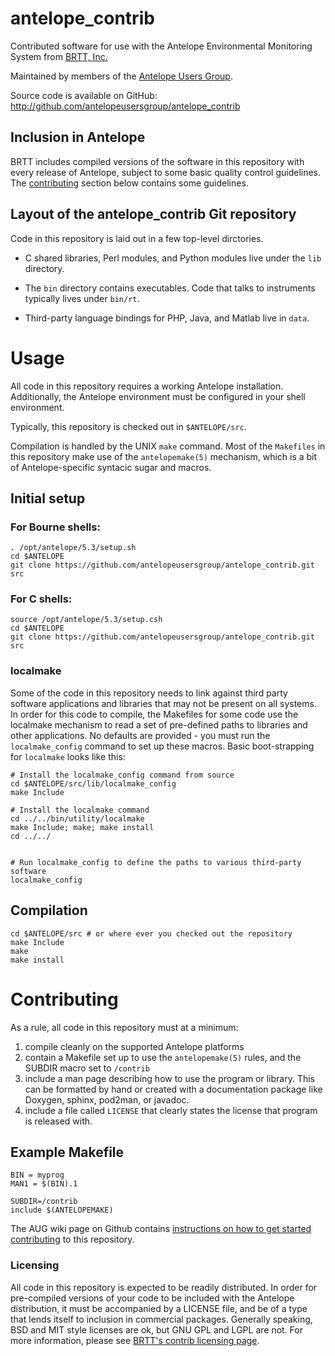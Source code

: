 antelope_contrib
================

Contributed software for use with the Antelope Environmental Monitoring
System from [BRTT, Inc.][brtt]

Maintained by members of the [Antelope Users Group][aug].

  [brtt]: http://www.brtt.com
  [aug]: http://www.antelopeusersgroup.org

Source code is available on GitHub: http://github.com/antelopeusersgroup/antelope_contrib

Inclusion in Antelope
---------------------

BRTT includes compiled versions of the software in this repository with every
release of Antelope, subject to some basic quality control guidelines. The
[contributing](#contributing) section below contains some guidelines.


Layout of the antelope\_contrib Git repository
-------------------------

Code in this repository is laid out in a few top-level dirctories.

* C shared libraries, Perl modules, and Python modules live under the `lib`
  directory.

* The `bin` directory contains executables. Code that talks to instruments
  typically lives under `bin/rt`.

* Third-party language bindings for PHP, Java, and Matlab live in `data`.

Usage
=====

All code in this repository requires a working Antelope installation.
Additionally, the Antelope environment must be configured in your shell
environment.

Typically, this repository is checked out in `$ANTELOPE/src`.

Compilation is handled by the UNIX `make` command. Most of the `Makefiles` in
this repository make use of the `antelopemake(5)` mechanism, which is a bit of
Antelope-specific syntacic sugar and macros.

Initial setup
-------------

### For Bourne shells:

    . /opt/antelope/5.3/setup.sh
    cd $ANTELOPE
    git clone https://github.com/antelopeusersgroup/antelope_contrib.git src

### For C shells:

    source /opt/antelope/5.3/setup.csh
    cd $ANTELOPE
    git clone https://github.com/antelopeusersgroup/antelope_contrib.git src

### localmake

Some of the code in this repository needs to link against third party software
applications and libraries that may not be present on all systems. In order for
this code to compile, the Makefiles for some code use the localmake mechanism
to read a set of pre-defined paths to libraries and other applications. No
defaults are provided - you must run the `localmake_config` command to set up
these macros. Basic boot-strapping for `localmake` looks like this:

    # Install the localmake_config command from source
    cd $ANTELOPE/src/lib/localmake_config
    make Include

    # Install the localmake command
    cd ../../bin/utility/localmake
    make Include; make; make install
    cd ../../


    # Run localmake_config to define the paths to various third-party software
    localmake_config


Compilation
-----------

    cd $ANTELOPE/src # or where ever you checked out the repository
    make Include
    make
    make install

<h1 id="contributing">Contributing</h1>

As a rule, all code in this repository must at a minimum:

1. compile cleanly on the supported Antelope platforms
2. contain a Makefile set up to use the `antelopemake(5)` rules, and the SUBDIR
   macro set to `/contrib`
3. include a man page describing how to use the program or library. This can be
   formatted by hand or created with a documentation package like Doxygen,
   sphinx, pod2man, or javadoc.
4. include a file called `LICENSE` that clearly states the license that program
   is released with.

Example Makefile
----------------

```
BIN = myprog
MAN1 = $(BIN).1

SUBDIR=/contrib
include $(ANTELOPEMAKE)
```

The AUG wiki page on Github contains [instructions on how to get started
contributing][contribute] to this repository.

<h3 id="licensing">Licensing</h3>

All code in this repository is expected to be readily distributed. In order for pre-compiled versions
of your code to be included with the Antelope distribution, it must be accompanied by a LICENSE file,
and be of a type that lends itself to inclusion in commercial packages. Generally speaking, BSD and MIT
style licenses are ok, but GNU GPL and LGPL are not. For more information, please see
[BRTT's contrib licensing page](http://www.brtt.com/contrib_software.html).

  [contribute]: https://github.com/antelopeusersgroup/antelope_contrib/wiki/Setting-up-to-modify-Antelope-contrib-via-git
